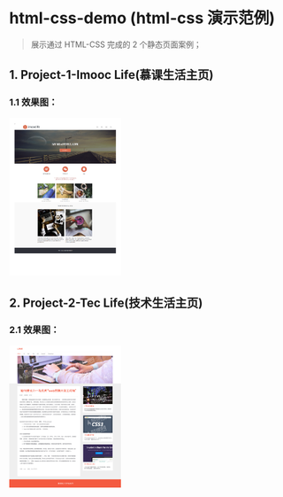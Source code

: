 # html-css-demo (html-css 演示范例)
> 展示通过 HTML-CSS 完成的 2 个静态页面案例；

## 1. Project-1-Imooc Life(慕课生活主页)

### 1.1 效果图：
<img src="./project-1/Design-Sketch.png" width="40%" />

## 2. Project-2-Tec Life(技术生活主页)

### 2.1 效果图：
<img src="./project-2/Design-Sketch.jpg" width="40%" />

